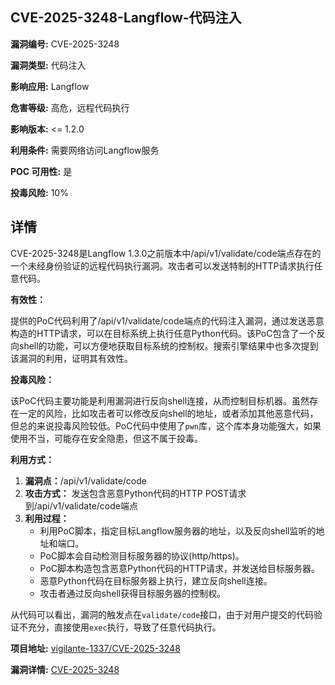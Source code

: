 ## CVE-2025-3248-Langflow-代码注入

**漏洞编号:** CVE-2025-3248

**漏洞类型:** 代码注入

**影响应用:** Langflow

**危害等级:** 高危，远程代码执行

**影响版本:** <= 1.2.0

**利用条件:** 需要网络访问Langflow服务

**POC 可用性:** 是

**投毒风险:** 10%

## 详情

CVE-2025-3248是Langflow 1.3.0之前版本中/api/v1/validate/code端点存在的一个未经身份验证的远程代码执行漏洞。攻击者可以发送特制的HTTP请求执行任意代码。

**有效性：**

提供的PoC代码利用了/api/v1/validate/code端点的代码注入漏洞，通过发送恶意构造的HTTP请求，可以在目标系统上执行任意Python代码。该PoC包含了一个反向shell的功能，可以方便地获取目标系统的控制权。搜索引擎结果中也多次提到该漏洞的利用，证明其有效性。

**投毒风险：**

该PoC代码主要功能是利用漏洞进行反向shell连接，从而控制目标机器。虽然存在一定的风险，比如攻击者可以修改反向shell的地址，或者添加其他恶意代码，但总的来说投毒风险较低。PoC代码中使用了`pwn`库，这个库本身功能强大，如果使用不当，可能存在安全隐患，但这不属于投毒。

**利用方式：**

1.  **漏洞点：**/api/v1/validate/code
2.  **攻击方式：** 发送包含恶意Python代码的HTTP POST请求到/api/v1/validate/code端点
3.  **利用过程：**
    *   利用PoC脚本，指定目标Langflow服务器的地址，以及反向shell监听的地址和端口。
    *   PoC脚本会自动检测目标服务器的协议(http/https)。
    *   PoC脚本构造包含恶意Python代码的HTTP请求，并发送给目标服务器。
    *   恶意Python代码在目标服务器上执行，建立反向shell连接。
    *   攻击者通过反向shell获得目标服务器的控制权。

从代码可以看出，漏洞的触发点在`validate/code`接口，由于对用户提交的代码验证不充分，直接使用`exec`执行，导致了任意代码执行。


**项目地址:** [vigilante-1337/CVE-2025-3248](https://github.com/vigilante-1337/CVE-2025-3248)

**漏洞详情:** [CVE-2025-3248](https://nvd.nist.gov/vuln/detail/CVE-2025-3248)
